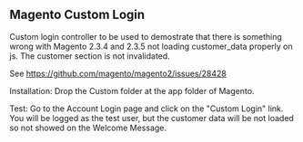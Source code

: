Magento Custom Login
--------------------


Custom login controller to be used to demostrate that there is something wrong with Magento 2.3.4 and 2.3.5 not loading customer_data properly on js.  The customer section is not invalidated.

See https://github.com/magento/magento2/issues/28428


Installation:  Drop the Custom folder at the app folder of Magento.

Test:  Go to the Account Login page and click on the "Custom Login" link.  You will be logged as the test user, but the customer data will be not loaded so not showed on the Welcome Message.

